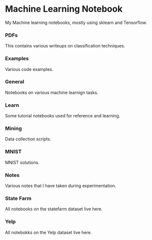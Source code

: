 # Machine Learning Notebook
My Machine learning notebooks, mostly using sklearn and Tensorflow.

### PDFs
This contains various writeups on classification techniques.

### Examples
Various code examples.

### General
Notebooks on various machine learnign tasks.

### Learn
Some tutorial notebooks used for reference and learning.

### Mining
Data collection scripts.

### MNIST
MNIST solutions.

### Notes
Various notes that I have taken during experimentation.

### State Farm
All notebooks on the statefarm dataset live here.

### Yelp
All notebokks on the Yelp dataset live here.
